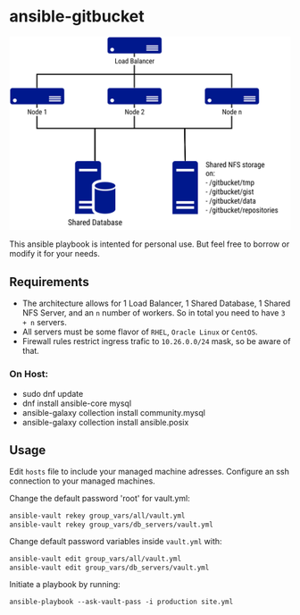 # ansible-gitbucket

<p align="center">
  <img src="images/diagram.svg" />
</p>

This ansible playbook is intented for personal use. But feel free to borrow or modify it for your needs.

## Requirements
* The architecture allows for 1 Load Balancer, 1 Shared Database, 1 Shared NFS Server, and an `n` number of workers. So in total you need to have `3 + n` servers. 
* All servers must be some flavor of `RHEL`, `Oracle Linux` or `CentOS`.  
* Firewall rules restrict ingress trafic to `10.26.0.0/24` mask, so be aware of that.


### On Host:
* sudo dnf update
* dnf install ansible-core mysql
* ansible-galaxy collection install community.mysql
* ansible-galaxy collection install ansible.posix

## Usage
Edit `hosts` file to include your managed machine adresses. Configure an ssh connection to your managed machines.

Сhange the default password 'root' for vault.yml:
```console
ansible-vault rekey group_vars/all/vault.yml
ansible-vault rekey group_vars/db_servers/vault.yml
```

Change default password variables inside `vault.yml` with:
```console
ansible-vault edit group_vars/all/vault.yml
ansible-vault edit group_vars/db_servers/vault.yml
```

Initiate a playbook by running:
```console
ansible-playbook --ask-vault-pass -i production site.yml
```

